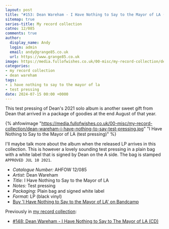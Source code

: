 ```yaml
---
layout: post
title: "#153: Dean Wareham - I Have Nothing to Say to the Mayor of LA (test pressing)"
sitemap: true
series-title: My record collection
catno: 12/085
comments: true
author:
  display_name: Andy
  login: admin
  email: andy@grange85.co.uk
  url: https://www.grange85.co.uk
image: https://media.fullofwishes.co.uk/00-misc/my-record-collection/dean-wareham-i-have-nothing-to-say-test-pressing.jpg
categories:
- my record collection
- dean wareham
tags:
- i have nothing to say to the mayor of la
- test pressing
date: 2024-07-15 00:00 +0000
---
```

This test pressing of Dean's 2021 solo album is another sweet gift from Dean that arrived in a package of goodies at the end August of that year. 

{% ahfowimage "https://media.fullofwishes.co.uk/00-misc/my-record-collection/dean-wareham-i-have-nothing-to-say-test-pressing.jpg" "I Have Nothing to Say to the Mayor of LA (test pressing)" %}

I'll maybe talk more about the album when the released LP arrives in this collection. This is however a lovely sounding test pressing in a plain bag with a white label that is signed by Dean on the A side. The bag is stamped `APPROVED JUL 10 2021`. 

 - *Catalogue Number:* AHFOW 12/085
 - *Artist:* Dean Wareham
 - *Title:* I Have Nothing to Say to the Mayor of LA
 - *Notes:* Test pressing
 - *Packaging:* Plain bag and signed white label
 - *Format:* LP (black vinyl)
 - [Buy 'I Have Nothing to Say to the Mayor of LA' on Bandcamp](https://deanwareham.bandcamp.com/album/i-have-nothing-to-say-to-the-mayor-of-l-a)

Previously in [my record collection](/category/my-record-collection):
 - [#148: Dean Wareham - I Have Nothing to Say to The Mayor of LA (CD)](/2024/06/27/my-record-collection-148-dean-wareham-i-have-nothing-to-say-to-the-mayor-of-la-cd/)

